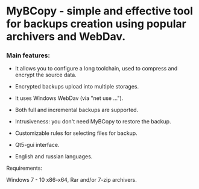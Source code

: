 # MyBCopy - simple and effective tool for backups creation using popular archivers and WebDav.


### Main features:

- It allows you to configure a long toolchain, used to compress and encrypt the source data.

- Encrypted backups upload into multiple storages.

- It uses Windows WebDav (via "net use ...").

- Both full and incremental backups are supported.

- Intrusiveness: you don't need MyBCopy to restore the backup.

- Customizable rules for selecting files for backup.

- Qt5-gui interface.

- English and russian languages.



Requirements:

Windows 7 - 10 x86-x64, Rar and/or 7-zip archivers.
